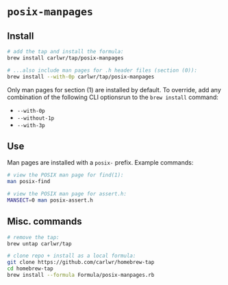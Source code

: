 
# `posix-manpages`

## Install

```sh
# add the tap and install the formula:
brew install carlwr/tap/posix-manpages

# ...also include man pages for .h header files (section (0)):
brew install --with-0p carlwr/tap/posix-manpages
```

Only man pages for section (1) are installed by default. To override, add any combination of the following CLI optionsrun to the `brew install` command:
* `--with-0p`
* `--without-1p`
* `--with-3p`

## Use

Man pages are installed with a `posix-` prefix. Example commands:
```sh
# view the POSIX man page for find(1):
man posix-find

# view the POSIX man page for assert.h:
MANSECT=0 man posix-assert.h
```

## Misc. commands

```sh
# remove the tap:
brew untap carlwr/tap

# clone repo + install as a local formula:
git clone https://github.com/carlwr/homebrew-tap
cd homebrew-tap
brew install --formula Formula/posix-manpages.rb
```

